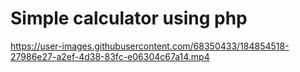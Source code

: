 # Simple calculator using php


https://user-images.githubusercontent.com/68350433/184854518-27986e27-a2ef-4d38-83fc-e06304c67a14.mp4

